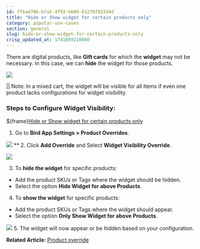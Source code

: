 ```yaml
---
id: ffbad786-b7a5-4f93-b600-61270f82244d
title: "Hide or Show widget for certain products only"
category: popular-use-cases
section: general
slug: hide-or-show-widget-for-certain-products-only
crisp_updated_at: 1741669210000
---
```


There are digital products, like **Gift cards** for which the **widget** may not be necessary. In this case, we can **hide** the widget for those products.

![](https://storage.crisp.chat/users/helpdesk/website/ca826b447482b000/giftcardhide_1xarlpy.png)

|| Note: In a mixed cart, the widget will be visible for all items if even one product lacks configurations for widget visibility.

### Steps to Configure Widget Visibility:

${frame}[Hide or Show widget for certain products only](https://www.loom.com/embed/1cb656618c494e79be8393e0fe98093e?sid=338921f3-1df0-4be8-b455-781453291267)
 
1. Go to **Bird App Settings > Product Overrides**.

![](https://storage.crisp.chat/users/helpdesk/website/ca826b447482b000/screenshot-2025-01-05-at-21459_128kql0.png) **
2. Click **Add Override** and Select **Widget Visibility Override**.

![](https://storage.crisp.chat/users/helpdesk/website/ca826b447482b000/screenshot-2025-01-21-172731_gdkhvy.png)

3. To **hide the widget** for specific products:
* Add the product SKUs or Tags where the widget should be hidden.
* Select the option **Hide Widget for above Products**.

4. To **show the widget** for specific products:
* Add the product SKUs or Tags where the widget should appear.
* Select the option **Only Show Widget for above Products**.

![](https://storage.crisp.chat/users/helpdesk/website/ca826b447482b000/visibility-override-last-image_9ogm17.png)
5. The widget will now appear or be hidden based on your configuration.

**Related Article:** [Product override](https://help.birdchime.com/en-us/article/product-override-g2yfl9/?bust=1709814702246)
